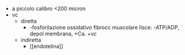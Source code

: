- a piccolo calibro <200 micron
- vc
	- diretta
		- -fosforilazione ossidativo fibrocc muscolare lisce: -ATP/ADP, depol membrana, +Ca. +vc
	- indiretta
		- [[endotelina]]